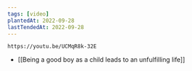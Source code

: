 ```yaml
---
tags: [video]
plantedAt: 2022-09-28
lastTendedAt: 2022-09-28
---
```


```vid
https://youtu.be/UCMqR8k-32E
```

- [[Being a good boy as a child leads to an unfulfilling life]]
